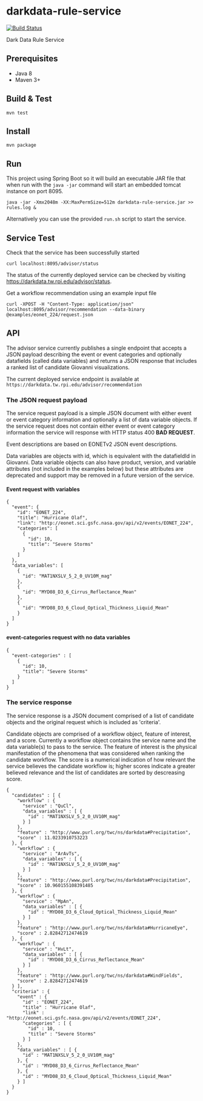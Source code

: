 darkdata-rule-service
=====================

[![Build Status](https://travis-ci.org/tetherless-world/darkdata-rule-service.svg)](https://travis-ci.org/tetherless-world/darkdata-rule-service)


Dark Data Rule Service

## Prerequisites
- Java 8
- Maven 3+

## Build & Test

``mvn test``

## Install

``mvn package``

## Run

This project using Spring Boot so it will build an executable JAR file that when run with the ``java -jar`` command will start an embedded tomcat instance on port 8095.

``java -jar -Xmx2048m -XX:MaxPermSize=512m darkdata-rule-service.jar >> rules.log &``

Alternatively you can use the provided ``run.sh`` script to start the service.

## Service Test

Check that the service has been successfully started

``curl localhost:8095/advisor/status``

The status of the currently deployed service can be checked by visiting https://darkdata.tw.rpi.edu/advisor/status.

Get a workflow recommendation using an example input file

``curl -XPOST -H "Content-Type: application/json" localhost:8095/advisor/recommendation --data-binary @examples/eonet_224/request.json``

## API

The advisor service currently publishes a single endpoint that accepts a JSON payload describing the event or event categories and optionally datafields (called data variables) and returns a JSON response that includes a ranked list of candidate Giovanni visualizations.

The current deployed service endpoint is available at ``https://darkdata.tw.rpi.edu/advisor/recommendation``

### The JSON request payload

The service request payload is a simple JSON document with either event or event category information and optionally a list of data variable objects.  If the service request does not contain either event or event category information the service will response with HTTP status 400 **BAD REQUEST**.

Event descriptions are based on EONETv2 JSON event descriptions.  

Data variables are objects with id, which is equivalent with the datafieldId in Giovanni.  Data variable objects can also have product, version, and variable attributes (not included in the examples below) but these attributes are deprecated and support may be removed in a future version of the service.

#### Event request with variables

```
{
  "event": {
    "id": "EONET_224",
    "title": "Hurricane Olaf",
    "link": "http://eonet.sci.gsfc.nasa.gov/api/v2/events/EONET_224",
    "categories": [
      {
        "id": 10,
        "title": "Severe Storms"
      }
    ]
  },
  "data_variables": [
    {
      "id": "MAT1NXSLV_5_2_0_UV10M_mag"
    },
    {
      "id": "MYD08_D3_6_Cirrus_Reflectance_Mean"
    },
    {
      "id": "MYD08_D3_6_Cloud_Optical_Thickness_Liquid_Mean"
    }
  ]
}
```

#### event-categories request with no data variables

```
{
  "event-categories" : [
    {
      "id": 10,
      "title": "Severe Storms"
    }
  ]
}
```

### The service response

The service response is a JSON document comprised of a list of candidate objects and the original request which is included as 'criteria'.

Candidate objects are comprised of a workflow object, feature of interest, and a score.  Currently a workflow object contains the service name and the data variable(s) to pass to the service.  The feature of interest is the physical manifestation of the phenomena that was considered when ranking the candidate workflow.  The score is a numerical indication of how relevant the service believes the candidate workflow is; higher scores indicate a greater believed relevance and the list of candidates are sorted by descreasing score.

```
{
  "candidates" : [ {
    "workflow" : {
      "service" : "QuCl",
      "data_variables" : [ {
        "id" : "MAT1NXSLV_5_2_0_UV10M_mag"
      } ]
    },
    "feature" : "http://www.purl.org/twc/ns/darkdata#Precipitation",
    "score" : 11.0233910753223
  }, {
    "workflow" : {
      "service" : "ArAvTs",
      "data_variables" : [ {
        "id" : "MAT1NXSLV_5_2_0_UV10M_mag"
      } ]
    },
    "feature" : "http://www.purl.org/twc/ns/darkdata#Precipitation",
    "score" : 10.960155108391485
  }, {
    "workflow" : {
      "service" : "MpAn",
      "data_variables" : [ {
        "id" : "MYD08_D3_6_Cloud_Optical_Thickness_Liquid_Mean"
      } ]
    },
    "feature" : "http://www.purl.org/twc/ns/darkdata#HurricaneEye",
    "score" : 2.82842712474619
  }, {
    "workflow" : {
      "service" : "HvLt",
      "data_variables" : [ {
        "id" : "MYD08_D3_6_Cirrus_Reflectance_Mean"
      } ]
    },
    "feature" : "http://www.purl.org/twc/ns/darkdata#WindFields",
    "score" : 2.82842712474619
  } ],
  "criteria" : {
    "event" : {
      "id" : "EONET_224",
      "title" : "Hurricane Olaf",
      "link" : "http://eonet.sci.gsfc.nasa.gov/api/v2/events/EONET_224",
      "categories" : [ {
        "id" : 10,
        "title" : "Severe Storms"
      } ]
    },
    "data_variables" : [ {
      "id" : "MAT1NXSLV_5_2_0_UV10M_mag"
    }, {
      "id" : "MYD08_D3_6_Cirrus_Reflectance_Mean"
    }, {
      "id" : "MYD08_D3_6_Cloud_Optical_Thickness_Liquid_Mean"
    } ]
  }
}
```
